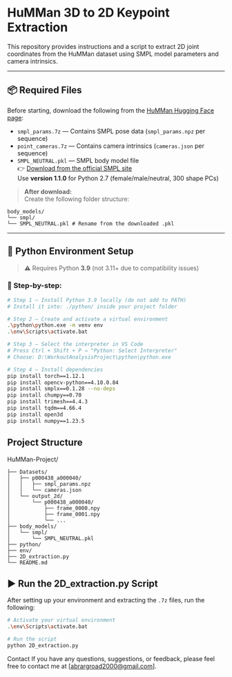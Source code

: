 # HuMMan 3D to 2D Keypoint Extraction

This repository provides instructions and a script to extract 2D joint coordinates from the HuMMan dataset using SMPL model parameters and camera intrinsics.

---

## 📦 Required Files

Before starting, download the following from the [HuMMan Hugging Face page](https://huggingface.co/datasets/caizhongang/HuMMan/tree/main/humman_release_v1.0_point):

- `smpl_params.7z` — Contains SMPL pose data (`smpl_params.npz` per sequence)
- `point_cameras.7z` — Contains camera intrinsics (`cameras.json` per sequence)
- `SMPL_NEUTRAL.pkl` — SMPL body model file  
  👉 [Download from the official SMPL site](https://smpl.is.tue.mpg.de/index.html)  
  Use **version 1.1.0** for Python 2.7 (female/male/neutral, 300 shape PCs)

> **After download:**  
Create the following folder structure:
```
body_models/
└── smpl/
└── SMPL_NEUTRAL.pkl # Rename from the downloaded .pkl
```

---

## 🧰 Python Environment Setup

> ⚠️ Requires Python **3.9** (not 3.11+ due to compatibility issues)

### 🔧 Step-by-step:

```bash
# Step 1 — Install Python 3.9 locally (do not add to PATH)
# Install it into: ./python/ inside your project folder

# Step 2 — Create and activate a virtual environment
.\python\python.exe -m venv env
.\env\Scripts\activate.bat

# Step 3 — Select the interpreter in VS Code
# Press Ctrl + Shift + P → "Python: Select Interpreter"
# Choose: D:\WorkoutAnalysisProject\python\python.exe

# Step 4 — Install dependencies
pip install torch==1.12.1
pip install opencv-python==4.10.0.84
pip install smplx==0.1.28 --no-deps
pip install chumpy==0.70
pip install trimesh==4.4.3
pip install tqdm==4.66.4
pip install open3d
pip install numpy==1.23.5
```

## Project Structure
HuMMan-Project/
```
├── Datasets/
│   ├── p000438_a000040/
│   │   ├── smpl_params.npz
│   │   └── cameras.json
│   └── output_2d/
│       └── p000438_a000040/
│           ├── frame_0000.npy
│           ├── frame_0001.npy
│           └── ...
├── body_models/
│   └── smpl/
│       └── SMPL_NEUTRAL.pkl
├── python/                  
├── env/                
├── 2D_extraction.py      
└── README.md
```

## ▶️ Run the 2D_extraction.py Script

After setting up your environment and extracting the `.7z` files, run the following:

```bash
# Activate your virtual environment
.\env\Scripts\activate.bat

# Run the script
python 2D_extraction.py
```
Contact If you have any questions, suggestions, or feedback, please feel free to contact me at [abrargroad2000@gmail.com].
